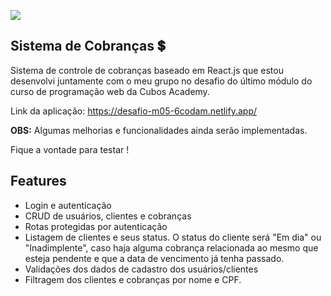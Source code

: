 ![](https://i.imgur.com/xG74tOh.png)

## Sistema de Cobranças 💲
Sistema de controle de cobranças baseado em React.js que estou desenvolvi juntamente com o meu grupo no desafio do último módulo do curso de programação web da Cubos Academy.

Link da aplicação: https://desafio-m05-6codam.netlify.app/

**OBS:** Algumas melhorias e funcionalidades ainda serão implementadas.

Fique a vontade para testar !
## Features
* Login e autenticação
* CRUD de usuários, clientes e cobranças
* Rotas protegidas por autenticação
* Listagem de clientes e seus status. O status do cliente será "Em dia" ou "Inadimplente", caso haja alguma cobrança relacionada ao mesmo que esteja pendente e que a data de vencimento já tenha passado.
* Validações dos dados de cadastro dos usuários/clientes
* Filtragem dos clientes e cobranças por nome e CPF.